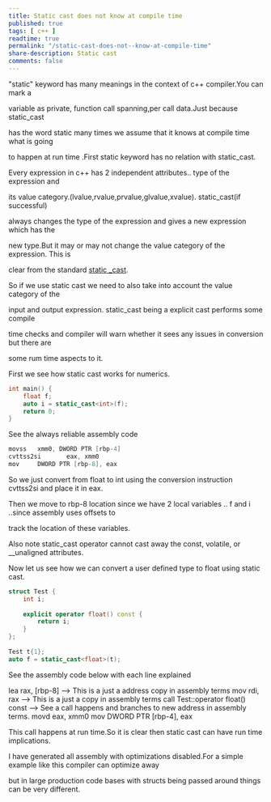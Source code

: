 ```yaml
---
title: Static cast does not know at compile time
published: true
tags: [ c++ ]
readtime: true
permalink: "/static-cast-does-not--know-at-compile-time"
share-description: Static cast 
comments: false
---
```



"static" keyword has many meanings in the context of c++ compiler.You can mark a

variable as private, function call spanning,per call data.Just because static_cast 

has the word static many times we assume that it knows at compile time what is going 

to happen at run time .First static keyword has no relation with static_cast.

Every expression in c++ has 2 independent attributes.. type of the expression and 

its value category.(lvalue,rvalue,prvalue,glvalue,xvalue). static_cast(if successful) 

always changes  the type of the expression and gives a new expression which has the 

new type.But it may or may not change the value category of the expression. This is 

clear from  the standard [static _cast](https://en.cppreference.com/w/cpp/language/static_cast).

So if we use static cast we need to also take into account the value category of the 

input and output expression. static_cast being a explicit cast performs some compile 

time checks and compiler will warn whether it sees any issues in conversion but there are

some rum time aspects to it.

First we see how static cast works for numerics.

```cpp
int main() {
    float f;
    auto i = static_cast<int>(f);
    return 0;
}

```

See the always reliable assembly  code


```cpp
movss   xmm0, DWORD PTR [rbp-4]
cvttss2si       eax, xmm0
mov     DWORD PTR [rbp-8], eax
```


So we just convert from float to int using the conversion instruction cvttss2si and place it in eax.

Then we move to rbp-8 location since we have 2 local variables ..  f and i ..since assembly uses offsets to 

track the location of these variables.

Also note static_cast operator cannot cast away the const, volatile, or __unaligned attributes.

Now let us see how we can convert a user defined type to float using static cast.


```cpp
struct Test {
    int i;
         
    explicit operator float() const {
        return i;
    }
};
 
Test t{1};
auto f = static_cast<float>(t);

```

See the assembly code below with each line explained



lea     rax, [rbp-8]   --> This is a just a address copy in assembly terms
mov     rdi, rax       --> This is a just a copy in assembly terms
call    Test::operator float() const   --> See a call happens and branches to new address in assembly terms.
movd    eax, xmm0
mov     DWORD PTR [rbp-4], eax


This call happens at run time.So it is clear then static cast can have run time implications.

I have generated all assembly with optimizations disabled.For a simple example like this compiler can optimize away 

but in large production code bases with structs being passed around things can be very different.
